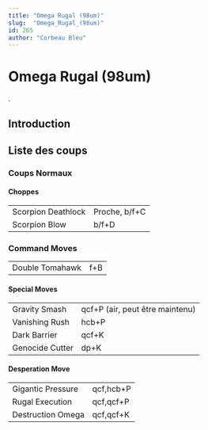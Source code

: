 ```yaml
---
title: "Omega Rugal (98um)"
slug:  "Omega_Rugal_(98um)"
id: 265
author: "Corbeau Bleu"
---
```


# Omega Rugal (98um)

.

## Introduction

## Liste des coups

### Coups Normaux

#### Choppes

|                    |               |
|--------------------|---------------|
| Scorpion Deathlock | Proche, b/f+C |
| Scorpion Blow      | b/f+D         |

### Command Moves

|                 |     |
|-----------------|-----|
| Double Tomahawk | f+B |

#### Special Moves

|                 |                                 |
|-----------------|---------------------------------|
| Gravity Smash   | qcf+P (air, peut être maintenu) |
| Vanishing Rush  | hcb+P                           |
| Dark Barrier    | qcf+K                           |
| Genocide Cutter | dp+K                            |

#### Desperation Move

|                   |           |
|-------------------|-----------|
| Gigantic Pressure | qcf,hcb+P |
| Rugal Execution   | qcf,qcf+P |
| Destruction Omega | qcf,qcf+K |
